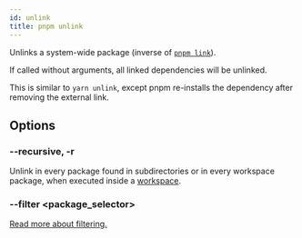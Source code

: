 ```yaml
---
id: unlink
title: pnpm unlink
---
```


Unlinks a system-wide package (inverse of [`pnpm link`](link)).

If called without arguments, all linked dependencies will be unlinked.

This is similar to `yarn unlink`, except pnpm re-installs the dependency after
removing the external link.

## Options

### --recursive, -r

Unlink in every package found in subdirectories or in every workspace package,
when executed inside a [workspace](../workspaces).

### --filter &lt;package_selector\>

[Read more about filtering.](../filtering)
